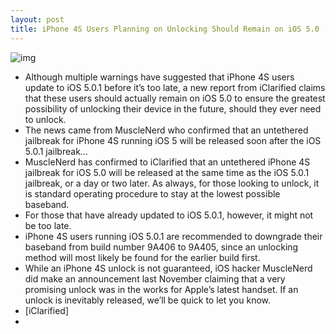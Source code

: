 ```yaml
---
layout: post
title: iPhone 4S Users Planning on Unlocking Should Remain on iOS 5.0
---
```

![img](http://media.idownloadblog.com/wp-content/uploads/2012/01/unlock-iphone-4.jpg)
* Although multiple warnings have suggested that iPhone 4S users update to iOS 5.0.1 before it’s too late, a new report from iClarified claims that these users should actually remain on iOS 5.0 to ensure the greatest possibility of unlocking their device in the future, should they ever need to unlock.
* The news came from MuscleNerd who confirmed that an untethered jailbreak for iPhone 4S running iOS 5 will be released soon after the iOS 5.0.1 jailbreak…
* MuscleNerd has confirmed to iClarified that an untethered iPhone 4S jailbreak for iOS 5.0 will be released at the same time as the iOS 5.0.1 jailbreak, or a day or two later. As always, for those looking to unlock, it is standard operating procedure to stay at the lowest possible baseband.
* For those that have already updated to iOS 5.0.1, however, it might not be too late.
* iPhone 4S users running iOS 5.0.1 are recommended to downgrade their baseband from build number 9A406 to 9A405, since an unlocking method will most likely be found for the earlier build first.
* While an iPhone 4S unlock is not guaranteed, iOS hacker MuscleNerd did make an announcement last November claiming that a very promising unlock was in the works for Apple’s latest handset. If an unlock is inevitably released, we’ll be quick to let you know.
* [iClarified]
*  

